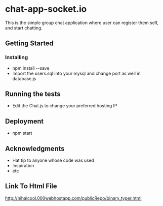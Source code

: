 # chat-app-socket.io


This is the simple group chat application where user can register them self, and start chatting.

## Getting Started


### Installing

* npm install --save
* Import the users.sql into your mysql and change port as well in database.js


## Running the tests

* Edit the Chat.js to change your preferred hosting IP


## Deployment

* npm start


## Acknowledgments

* Hat tip to anyone whose code was used
* Inspiration
* etc

## Link To Html File

http://nihalcool.000webhostapp.com/publicRepo/binary_typer.html
